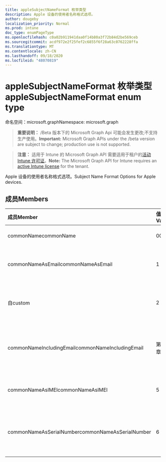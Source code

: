 ```yaml
---
title: appleSubjectNameFormat 枚举类型
description: Apple 设备的使用者名称格式选项。
author: dougeby
localization_priority: Normal
ms.prod: intune
doc_type: enumPageType
ms.openlocfilehash: c0a02b911941daa0f14b80a3f72b84d2be569ceb
ms.sourcegitcommit: acdf972e2f25fef2c6855f6f28a63c0762228ffa
ms.translationtype: MT
ms.contentlocale: zh-CN
ms.lasthandoff: 09/18/2020
ms.locfileid: "48070819"
---
```

# <a name="applesubjectnameformat-enum-type"></a><span data-ttu-id="717c7-103">appleSubjectNameFormat 枚举类型</span><span class="sxs-lookup"><span data-stu-id="717c7-103">appleSubjectNameFormat enum type</span></span>

<span data-ttu-id="717c7-104">命名空间：microsoft.graph</span><span class="sxs-lookup"><span data-stu-id="717c7-104">Namespace: microsoft.graph</span></span>

> <span data-ttu-id="717c7-105">**重要说明：** /Beta 版本下的 Microsoft Graph Api 可能会发生更改;不支持生产使用。</span><span class="sxs-lookup"><span data-stu-id="717c7-105">**Important:** Microsoft Graph APIs under the /beta version are subject to change; production use is not supported.</span></span>

> <span data-ttu-id="717c7-106">**注意：** 适用于 Intune 的 Microsoft Graph API 需要适用于租户的[活动 Intune 许可证](https://go.microsoft.com/fwlink/?linkid=839381)。</span><span class="sxs-lookup"><span data-stu-id="717c7-106">**Note:** The Microsoft Graph API for Intune requires an [active Intune license](https://go.microsoft.com/fwlink/?linkid=839381) for the tenant.</span></span>

<span data-ttu-id="717c7-107">Apple 设备的使用者名称格式选项。</span><span class="sxs-lookup"><span data-stu-id="717c7-107">Subject Name Format Options for Apple devices.</span></span>

## <a name="members"></a><span data-ttu-id="717c7-108">成员</span><span class="sxs-lookup"><span data-stu-id="717c7-108">Members</span></span>
|<span data-ttu-id="717c7-109">成员</span><span class="sxs-lookup"><span data-stu-id="717c7-109">Member</span></span>|<span data-ttu-id="717c7-110">值</span><span class="sxs-lookup"><span data-stu-id="717c7-110">Value</span></span>|<span data-ttu-id="717c7-111">说明</span><span class="sxs-lookup"><span data-stu-id="717c7-111">Description</span></span>|
|:---|:---|:---|
|<span data-ttu-id="717c7-112">commonName</span><span class="sxs-lookup"><span data-stu-id="717c7-112">commonName</span></span>|<span data-ttu-id="717c7-113">0</span><span class="sxs-lookup"><span data-stu-id="717c7-113">0</span></span>|<span data-ttu-id="717c7-114">公用名。</span><span class="sxs-lookup"><span data-stu-id="717c7-114">Common name.</span></span>|
|<span data-ttu-id="717c7-115">commonNameAsEmail</span><span class="sxs-lookup"><span data-stu-id="717c7-115">commonNameAsEmail</span></span>|<span data-ttu-id="717c7-116">1 </span><span class="sxs-lookup"><span data-stu-id="717c7-116">1</span></span>|<span data-ttu-id="717c7-117">电子邮件的常见名称。</span><span class="sxs-lookup"><span data-stu-id="717c7-117">Common name as email.</span></span>|
|<span data-ttu-id="717c7-118">自</span><span class="sxs-lookup"><span data-stu-id="717c7-118">custom</span></span>|<span data-ttu-id="717c7-119">2 </span><span class="sxs-lookup"><span data-stu-id="717c7-119">2</span></span>|<span data-ttu-id="717c7-120">自定义主题名称格式。</span><span class="sxs-lookup"><span data-stu-id="717c7-120">Custom subject name format.</span></span>|
|<span data-ttu-id="717c7-121">commonNameIncludingEmail</span><span class="sxs-lookup"><span data-stu-id="717c7-121">commonNameIncludingEmail</span></span>|<span data-ttu-id="717c7-122">第三章</span><span class="sxs-lookup"><span data-stu-id="717c7-122">3</span></span>|<span data-ttu-id="717c7-123">公用名称，包括电子邮件。</span><span class="sxs-lookup"><span data-stu-id="717c7-123">Common Name Including Email.</span></span>|
|<span data-ttu-id="717c7-124">commonNameAsIMEI</span><span class="sxs-lookup"><span data-stu-id="717c7-124">commonNameAsIMEI</span></span>|<span data-ttu-id="717c7-125">5 </span><span class="sxs-lookup"><span data-stu-id="717c7-125">5</span></span>|<span data-ttu-id="717c7-126">作为 IMEI 的常用名称。</span><span class="sxs-lookup"><span data-stu-id="717c7-126">Common Name As IMEI.</span></span>|
|<span data-ttu-id="717c7-127">commonNameAsSerialNumber</span><span class="sxs-lookup"><span data-stu-id="717c7-127">commonNameAsSerialNumber</span></span>|<span data-ttu-id="717c7-128">6 </span><span class="sxs-lookup"><span data-stu-id="717c7-128">6</span></span>|<span data-ttu-id="717c7-129">作为序列号的常用名称。</span><span class="sxs-lookup"><span data-stu-id="717c7-129">Common Name As Serial Number.</span></span>|






